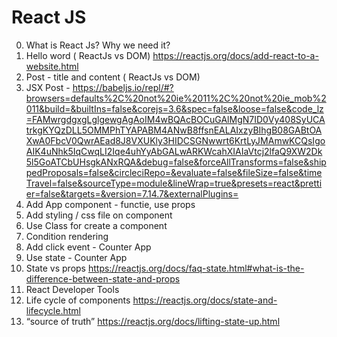 # React JS

0. What is React Js? Why we need it?
1. Hello word ( ReactJs vs DOM) https://reactjs.org/docs/add-react-to-a-website.html
2. Post - title and content ( ReactJs vs DOM) 
3. JSX Post - https://babeljs.io/repl/#?browsers=defaults%2C%20not%20ie%2011%2C%20not%20ie_mob%2011&build=&builtIns=false&corejs=3.6&spec=false&loose=false&code_lz=FAMwrgdgxgLglgewgAgAoIM4wBQAcBOCuGAlMgN7ID0Vy408SyUCAtrkgKYQzDLL5OMMPhTYAPABM4ANwB8ffsnEALAIxzyBIhgB08GABtOAXwA0FbcV0QwrAEad8J8VXUKly3HIDCSGNwwrt6KrtLyJMAmwKCQsIgoAIK4uNhk5IqCwqLI2Iqe4uhYyAbGALwARKWcahXIAIaVtcj2lfaQ9XW2Dk5l5GoATCbUHsgkANxRQA&debug=false&forceAllTransforms=false&shippedProposals=false&circleciRepo=&evaluate=false&fileSize=false&timeTravel=false&sourceType=module&lineWrap=true&presets=react&prettier=false&targets=&version=7.14.7&externalPlugins=
4. Add App component - functie, use props
5. Add styling / css file on component
6. Use Class for create a component
7. Condition rendering
8. Add click event - Counter App
9. Use state - Counter App
10. State vs props https://reactjs.org/docs/faq-state.html#what-is-the-difference-between-state-and-props
11. React Developer Tools
12. Life cycle of components https://reactjs.org/docs/state-and-lifecycle.html
13. “source of truth” https://reactjs.org/docs/lifting-state-up.html 